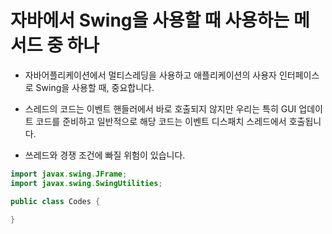 # 자바에서 Swing을 사용할 때 사용하는 메서드 중 하나
+ 자바어플리케이션에서 멀티스레딩을 사용하고 애플리케이션의 사용자 인터페이스로 Swing을 사용할 때, 중요합니다.
+ 스레드의 코드는 이벤트 핸들러에서 바로 호출되지 않지만 우리는 특히 GUI 업데이트 코드를 준비하고 일반적으로 해당 코드는 이벤트 디스패치 스레드에서 호출됩니다.

+ 쓰레드와 경쟁 조건에 빠질 위험이 있습니다.

```java
import javax.swing.JFrame;
import javax.swing.SwingUtilities;

public class Codes {
    
}
```